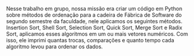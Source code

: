 Nesse trabalho em grupo, nossa missão era criar um código em Python sobre métodos de ordenação para a cadeira de Fábrica de Software do segundo semestre da faculdade, nele aplicamos os seguintes métodos.
Insertion Sort, Shell Sort, Selection Sort, Quick Sort, Merge Sort e Radix Sort, aplicamos esses algoritmos em um ou mais vetores numéricos. Com isso, ele imprimi quantas trocas, comparações e quanto tempo cada algoritmo levou para ordenar os dados.
